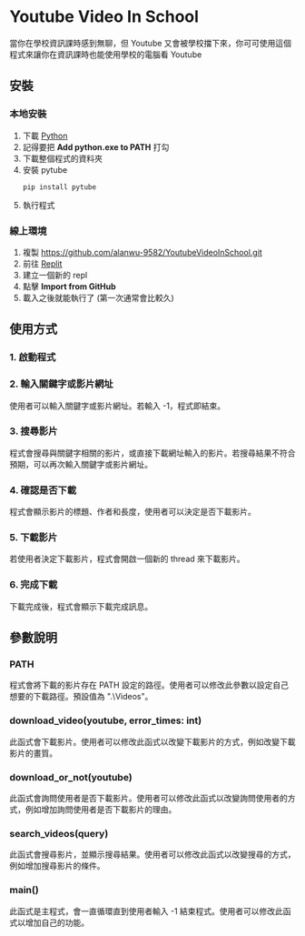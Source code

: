 # Youtube Video In School
當你在學校資訊課時感到無聊，但 Youtube 又會被學校擋下來，你可可使用這個程式來讓你在資訊課時也能使用學校的電腦看 Youtube

## 安裝
### 本地安裝
1. 下載 [Python](https://www.python.org/downloads/) 
2. 記得要把 **Add python.exe to PATH** 打勾
3. 下載整個程式的資料夾
4. 安裝 pytube  
    ```shell
    pip install pytube
    ```
5. 執行程式

### 線上環境
1. 複製 https://github.com/alanwu-9582/YoutubeVideoInSchool.git
2. 前往 [Replit](https://replit.com/~)
3. 建立一個新的 repl 
4. 點擊 **Import from GitHub**
5. 載入之後就能執行了  (第一次通常會比較久)

## 使用方式
### 1. 啟動程式
### 2. 輸入關鍵字或影片網址
使用者可以輸入關鍵字或影片網址。若輸入 -1，程式即結束。

### 3. 搜尋影片
程式會搜尋與關鍵字相關的影片，或直接下載網址輸入的影片。若搜尋結果不符合預期，可以再次輸入關鍵字或影片網址。

### 4. 確認是否下載
程式會顯示影片的標題、作者和長度，使用者可以決定是否下載影片。

### 5. 下載影片
若使用者決定下載影片，程式會開啟一個新的 thread 來下載影片。

### 6. 完成下載
下載完成後，程式會顯示下載完成訊息。

## 參數說明
### PATH
程式會將下載的影片存在 PATH 設定的路徑。使用者可以修改此參數以設定自己想要的下載路徑。預設值為 ".\\Videos"。

### download_video(youtube, error_times: int)
此函式會下載影片。使用者可以修改此函式以改變下載影片的方式，例如改變下載影片的畫質。

### download_or_not(youtube)
此函式會詢問使用者是否下載影片。使用者可以修改此函式以改變詢問使用者的方式，例如增加詢問使用者是否下載影片的理由。

### search_videos(query)
此函式會搜尋影片，並顯示搜尋結果。使用者可以修改此函式以改變搜尋的方式，例如增加搜尋影片的條件。

### main()
此函式是主程式，會一直循環直到使用者輸入 -1 結束程式。使用者可以修改此函式以增加自己的功能。